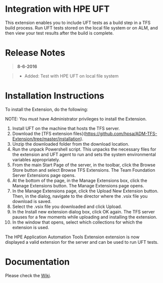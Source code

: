 # Integration with HPE UFT

This extension enables you to include UFT tests as a build step in a TFS build process. Run UFT tests stored on the local file system or on ALM, and then view your test results after the build is complete.

# Release Notes
> **8-6-2016**

> - Added: Test with HPE UFT on local file system

# Installation Instructions

To install the Extension, do the following:

NOTE: You must have Administrator privileges to install the Extension.

1) Install UFT on the machine that hosts the TFS server.
2) Download the [TFS extension files}(https://github.com/hpsa/ADM-TFS-Extension/tree/master/installation).
3) Unzip the downloaded folder from the download location.
4) Run the unpack Powershell script. This unpacks the necessary files for the extension and UFT agent to run and sets the system environmental variables appropriately.
5) From the main Start Page of the server, in the toolbar, click the Browse Store button and select Browse TFS Extensions. The Team Foundation Server Extensions page opens.
6) At the bottom of the page, in the Manage Extensions box, click the Manage Extensions button. The Manage Extensions page opens.
7) In the Manage Extensions page, click the Upload New Extension button. Then, in the dialog, navigate to the director where the .vsix file you download is saved.
8) Select the .vsix file you downloaded and click Upload.
9) In the Install new extension dialog box, click OK again. The TFS server pauses for a few moments while uploading and installing the extension.
10) In the window that opens, select which collections for which the extension is used.

The HPE Application Automation Tools Extension extension is now displayed a valid extension for the server and can be used to run UFT tests.

# Documentation

Please check the [Wiki](https://github.com/hpsa/ADM-TFS-Extension/wiki/HPE-ADM-TFS-Extension).
